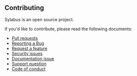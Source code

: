 Contributing
------------

Sylabus is an open source project.

If you'd like to contribute, please read the following documents:

* [Pull requests][0]
* [Reporting a Bug][1]
* [Request a feature][2]
* [Security issues][3]
* [Documentation issue][4]
* [Support question][5]
* [Code of conduct][6]


[0]: https://github.com/alkevin/dm-ci20-4/blob/master/.github/PULL_REQUEST_TEMPLATE.md
[1]: https://github.com/alkevin/dm-ci20-4/blob/master/.github/ISSUE_TEMPLATE/1_Bug_report.md
[2]: https://github.com/alkevin/dm-ci20-4/blob/master/.github/ISSUE_TEMPLATE/2_Feature_request.md
[3]: https://github.com/alkevin/dm-ci20-4/blob/master/SECURITY.md
[4]: https://github.com/alkevin/dm-ci20-4/blob/master/.github/ISSUE_TEMPLATE/3_Documentation_issue.md
[5]: https://github.com/alkevin/dm-ci20-4/blob/master/.github/ISSUE_TEMPLATE/4_Support_question.md
[6]: https://github.com/alkevin/dm-ci20-4/blob/master/CODE_OF_CONDUCT.md